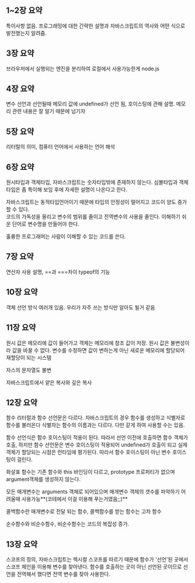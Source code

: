 ## 1~2장 요약

특이사항 없음. 프로그래밍에 대한 간략한 설명과 자바스크립트의 역사와 어떤 식으로 발전했는지 알려줌. 

## 3장 요약

브라우저에서 실행되는 엔진을 분리하여 로컬에서 사용가능한게 node.js

## 4장 요약

변수 선언과 선언될때 메모리 값에 undefined가 선언 됨, 호이스팅에 관해 설명.
메모리 관련 내용은 잘 알기 때문에 넘기자

## 5장 요약

리터럴의 의미, 컴퓨터 언어에서 사용하는 언어 해석

## 6장 요약

원시타입과 객체타입, 자바스크립트는 숫자타입밖에 존재하지 않는다.
심볼타입과 객체타입은 좀 특이해 보임 후에 자세한 설명이 나온다고 한다.

자바스크립트는 동적타입언어이기 때문에 타입의 안정성이 떨어지고 코드이 양도 증가 할 수 있다.  
코드의 가독성을 올리고 변수의 범위를 줄이고 전역변수의 사용을 줄인다. 이해하기 쉬운 단어로 변수명을 만들어야 한다. 

훌륭한 프로그래머는 사람이 이해할 수 있는 코드를 쓴다.

## 7장 요약

연산자 사용 설명, ==과 ===차이 typeof의 기능

## 10장 요약

객체 선언 방식 여러개 있음. 우리가 자주 쓰는 방식만 알아도 될거 같음

## 11장 요약

원시 값은 메모리에 값이 들어가고 객체는 메모리에 참조 값이 저장. 원시 값은 불변성이라 값을 바꿀 수 없다. 변수를 수정하면 값이 변하는게 아닌 새로운 메모리에 할당되어 재할당이 되는 시스템

자스의 문자열도 불변

자바스크립트에서 얕은 복사와 깊은 복사

## 12장 요약

함수 리터럴과 함수 선언문은 다르다. 자바스크립트의 경우 함수를 생성하고 식별자로 함수를 불러온다 식별자는 함수의 이름과는 다르다. 다만 같게 하여 사용할 수는 있음.

함수 선언식은 함수 호이스팅이 적용이 된다. 따라서 선언 이전에 호출하면 함수 객체가 호출, 하지만 함수 선언문은 변수 호이스팅이 적용되어 undefined가 호출이 되고 실제 객체가 할당되는 시점은 런타임에 평가된다. 따라서 함수 호이스팅이 아닌 변수 호이스팅이 걸린다.

화살표 함수는 기존 함수와 this 바인딩이 다르고, prototype 프로퍼티가 없으며 argument객체를 생성하지 않는다.

모든 매개변수는 arguments 객체로 되어있으며 매개변수 객체의 갯수를 파악하기 어려울때 사용가능**(코테에서 이걸 이용해 푸는거였음;;)**

콜백함수란 매개변수로 전달 되는 함수, 콜백함수를 받는 함수는 고차 함수

순수함수와 비순수함수, 비순수함수는 코드의 복잡성 증가.

## 13장 요약

스코프의 정의, 자바스크립트는 렉시컬 스코프를 따르기 때문에 함수가 '선언'된 곳에서 스코프 체인을 이용해 변수를 찾아낸다. 함수를 호출하는 곳이 아닌 선언된 곳이므로 선언을 전역해서 했다면 전역 변수를 찾아 사용한다.


